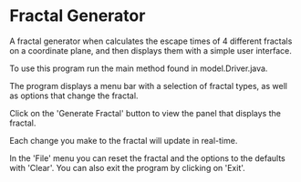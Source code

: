 # Fractal Generator
A fractal generator when calculates the escape times of 4 different fractals on a coordinate plane, and then displays them with a simple user interface.

To use this program run the main method found in model.Driver.java.

The program displays a menu bar with a selection of fractal types, as well as options that change the fractal. 

Click on the 'Generate Fractal' button to view the panel that displays the fractal.

Each change you make to the fractal will update in real-time.

In the 'File' menu you can reset the fractal and the options to the defaults with 'Clear'.
You can also exit the program by clicking on 'Exit'.
